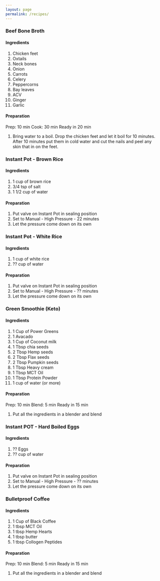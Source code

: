 ```yaml
---
layout: page
permalink: /recipes/
---
```


### Beef Bone Broth
#### Ingredients
1. Chicken feet
1. Oxtails
1. Neck bones
1. Onion
1. Carrots
1. Celery
1. Peppercorns
1. Bay leaves
1. ACV
1. Ginger
1. Garlic

#### Preparation
Prep: 10 min Cook: 30 min Ready in 20 min
1. Bring water to a boil. Drop the chicken feet and let it boil for 10 minutes. After 10 minutes put them in cold water and cut the nails and peel any skin that in on the feet.


### Instant Pot - Brown Rice
#### Ingredients
1. 1 cup of brown rice
1. 3/4 tsp of salt
1. 1 1/2 cup of water
#### Preparation
1. Put valve on Instant Pot in sealing position
1. Set to Manual - High Pressure - 22 minutes
1. Let the pressure come down on its own


### Instant Pot - White Rice
#### Ingredients
1. 1 cup of white rice
1. ?? cup of water
#### Preparation
1. Put valve on Instant Pot in sealing position
1. Set to Manual - High Pressure - ?? minutes
1. Let the pressure come down on its own


### Green Smoothie (Keto)
#### Ingredients
1. 1 Cup of Power Greens
1. 1 Avacado
1. 1 Cup of Coconut milk
1. 1 Tbsp chia seeds
2. 2 Tbsp Hemp seeds
3. 2 Tbsp Flax seeds
4. 2 Tbsp Pumpkin seeds
5. 1 Tbsp Heavy cream
6. 1 Tbsp MCT Oil
7. 1 Tbsp Protein Powder
8. 1 cup of water (or more)
#### Preparation
Prep: 10 min Blend: 5 min Ready in 15 min
1. Put all the ingredients in a blender and blend


### Instant POT - Hard Boiled Eggs
#### Ingredients
1. ?? Eggs
2. ?? cup of water
#### Preparation
1. Put valve on Instant Pot in sealing position
1. Set to Manual - High Pressure - ?? minutes
1. Let the pressure come down on its own


### Bulletproof Coffee
#### Ingredients
1. 1 Cup of Black Coffee
2. 1 tbsp MCT Oil
3. 1 tbsp Hemp Hearts
4. 1 tbsp butter
5. 1 tbsp Collogen Peptides
#### Preparation
Prep: 10 min Blend: 5 min Ready in 15 min
1. Put all the ingredients in a blender and blend